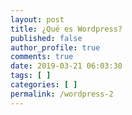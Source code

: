 ```yaml
---
layout: post
title: ¿Qué es Wordpress?
published: false
author_profile: true
comments: true
date: 2019-03-21 06:03:30
tags: [ ]
categories: [ ]
permalink: /wordpress-2
---
```

